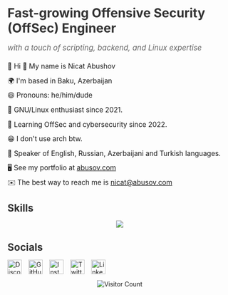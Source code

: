 <div class="profile-header">
  <h1 class="profile-title">Fast-growing Offensive Security (OffSec) Engineer</h1>
  <p class="profile-subtitle"><em>with a touch of scripting, backend, and Linux expertise</em></p>
</div>

<ul class="profile-info">
  <li>👀 Hi 👋 My name is Nicat Abushov</li>
  <li>🌍 I'm based in Baku, Azerbaijan</li>
  <li>😄 Pronouns: he/him/dude</li>
  <li>💌 GNU/Linux enthusiast since 2021.</li>
  <li>🎯 Learning OffSec and cybersecurity since 2022.</li>
  <li>😁 I don't use arch btw.</li>
  <li>🧠 Speaker of English, Russian, Azerbaijani and Turkish languages.</li>
  <li>🖥️ See my portfolio at <a href="abusov.com">abusov.com</a></li>
  <li>✉️ The best way to reach me is <a href="mailto:nicat@abusov.com">nicat@abusov.com</a></li>
</ul>

<h2 class="section-title">Skills</h2>
<p align="center">
  <a href="https://skillicons.dev">
    <img src="https://skillicons.dev/icons?i=github,py,html,css,js,wordpress,vscode,ps,ai,figma,linux,md,windows,sublime,powershell,notion,linkedin,kali,discord,debian&theme=light&perline=10" />
  </a>
</p>

<h2 class="section-title">Socials</h2>
<div class="social-icons">
  <a href="https://discord.com/users/abusoww" target="_blank" rel="noreferrer">
    <img src="https://raw.githubusercontent.com/danielcranney/readme-generator/main/public/icons/socials/discord-dark.svg" width="32" height="32" alt="Discord" />
  </a>
  <a href="https://www.github.com/abusoww" target="_blank" rel="noreferrer">
    <img src="https://raw.githubusercontent.com/danielcranney/readme-generator/main/public/icons/socials/github-dark.svg" width="32" height="32" alt="GitHub" />
  </a>
  <a href="https://instagram.com/nicat.abushov" target="_blank" rel="noreferrer">
    <img src="https://raw.githubusercontent.com/danielcranney/readme-generator/main/public/icons/socials/instagram-dark.svg" width="32" height="32" alt="Instagram" />
  </a>
  <a href="https://twitter.com/abusoww" target="_blank" rel="noreferrer">
    <img src="https://raw.githubusercontent.com/danielcranney/readme-generator/main/public/icons/socials/twitter-dark.svg" width="32" height="32" alt="Twitter" />
  </a>
  <a href="https://www.linkedin.com/in/nicatabushov/" target="_blank" rel="noreferrer">
    <img src="https://raw.githubusercontent.com/danielcranney/readme-generator/main/public/icons/socials/linkedin-dark.svg" width="32" height="32" alt="LinkedIn" />
  </a>
</div>

<style>
  .profile-header {
    text-align: left;
    margin-bottom: 20px;
  }

  .profile-title {
    font-size: 2em;
    font-weight: bold;
    color: #333; /* Darker text color */
    margin-bottom: 5px;
  }

  .profile-subtitle {
    font-size: 1.2em;
    color: #666; /* Slightly lighter text color */
  }

  .profile-info {
    list-style-type: none;
    padding: 0;
    line-height: 1.6;
    font-size: 1.1em;
  }

  .profile-info li {
    margin-bottom: 8px;
  }

  .section-title {
    font-size: 1.6em;
    font-weight: bold;
    margin-top: 30px;
    margin-bottom: 15px;
    color: #333;
  }

  .social-icons {
    display: flex;
    align-items: center;
  }

  .social-icons a {
    margin-right: 15px;
    transition: transform 0.3s ease; /* Smooth hover effect */
  }

  .social-icons a:hover {
    transform: scale(1.1); /* Slightly enlarge icons on hover */
  }
</style>

<p align="center">
  <img src="https://komarev.com/ghpvc/?username=abusowwK09&color=green&style=for-the-badge&label=VISITOR+COUNT&base=301" alt="Visitor Count" />
</p>
